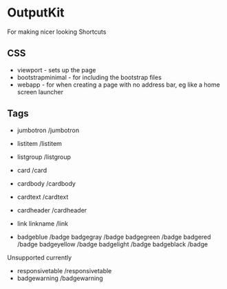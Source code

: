 # OutputKit
For making nicer looking Shortcuts


## CSS

- viewport - sets up the page
- bootstrapminimal - for including the bootstrap files
- webapp - for when creating a page with no address bar, eg like a home screen launcher


## Tags
- jumbotron    /jumbotron
- listitem    /listitem
- listgroup   /listgroup

- card      /card
- cardbody   /cardbody
- cardtext   /cardtext
- cardheader   /cardheader
- link    linkname   /link 
- badgeblue    /badge
  badgegray     /badge
  badgegreen   /badge
  badgered      /badge
  badgeyellow    /badge
  badgelight     /badge
  badgeblack    /badge



Unsupported currently
- responsivetable    /responsivetable
- badgewarning    /badgewarning

